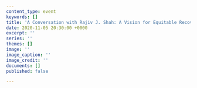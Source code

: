```yaml
---
content_type: event
keywords: []
title: 'A Conversation with Rajiv J. Shah: A Vision for Equitable Recovery'
date: 2020-11-05 20:30:00 +0000
excerpt: ''
series: ''
themes: []
image: ''
image_caption: ''
image_credit: ''
documents: []
published: false

---
```

